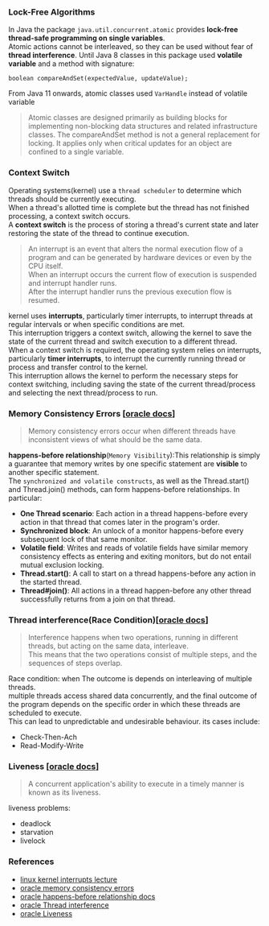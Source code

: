 ### Lock-Free Algorithms   
In Java the package `java.util.concurrent.atomic` provides **lock-free thread-safe programming on single variables**.   
Atomic actions cannot be interleaved, so they can be used without fear of **thread interference**.
Until Java 8 classes in this package used **volatile variable** and a method with signature:
```
boolean compareAndSet(expectedValue, updateValue);
```
From Java 11 onwards, atomic classes used `VarHandle` instead of volatile variable  

>Atomic classes are designed primarily as building blocks for implementing non-blocking data structures and related infrastructure classes. 
>The compareAndSet method is not a general replacement for locking. 
>It applies only when critical updates for an object are confined to a single variable.   

### Context Switch   
Operating systems(kernel) use a `thread scheduler` to determine which threads should be currently executing.   
When a thread's allotted time is complete  but the thread has not finished processing, a context switch occurs.   
A **context switch** is the process of storing a thread's current state and later restoring the state of the thread to continue execution.    
>An interrupt is an event that alters the normal execution flow of a program and can be generated by hardware devices or even by the CPU itself.   
> When an interrupt occurs the current flow of execution is suspended and interrupt handler runs.    
> After the interrupt handler runs the previous execution flow is resumed.   

kernel uses **interrupts**, particularly timer interrupts, to interrupt threads at regular intervals or when specific conditions are met.    
This interruption triggers a context switch, allowing the kernel to save the state of the current thread and switch execution to a different thread.   
When a context switch is required, the operating system relies on interrupts, particularly **timer interrupts**, to interrupt the currently running thread or process and transfer control to the kernel.    
This interruption allows the kernel to perform the necessary steps for context switching, including saving the state of the current thread/process and selecting the next thread/process to run.   

### Memory Consistency Errors [[oracle docs](https://docs.oracle.com/javase/tutorial/essential/concurrency/memconsist.html)]
>Memory consistency errors occur when different threads have inconsistent views of what should be the same data.   

**happens-before relationship**(`Memory Visibility`):This relationship is simply a guarantee that memory writes by one specific statement are **visible** to another specific statement.       
The `synchronized and volatile constructs`, as well as the Thread.start() and Thread.join() methods, can form happens-before relationships. In particular:   
- **One Thread scenario**: Each action in a thread happens-before every action in that thread that comes later in the program's order.   
- **Synchronized block**: An unlock of a monitor happens-before every subsequent lock of that same monitor.   
- **Volatile field**: Writes and reads of volatile fields have similar memory consistency effects as entering and exiting monitors, but do not entail mutual exclusion locking.
- **Thread.start()**: A call to start on a thread happens-before any action in the started thread.
- **Thread#join()**: All actions in a thread happen-before any other thread successfully returns from a join on that thread.    

### Thread interference(Race Condition)[[oracle docs](https://docs.oracle.com/javase/tutorial/essential/concurrency/interfere.html)]
>Interference happens when two operations, running in different threads, but acting on the same data, interleave.   
>This means that the two operations consist of multiple steps, and the sequences of steps overlap.   

Race condition: when The outcome is depends on interleaving of multiple threads.   
multiple threads access shared data concurrently, and the final outcome of the program depends on the specific order in which these threads are scheduled to execute.   
This can lead to unpredictable and undesirable behaviour.
its cases include:
- Check-Then-Ach
- Read-Modify-Write
### Liveness [[oracle docs](https://docs.oracle.com/javase/tutorial/essential/concurrency/liveness.html)]
>A concurrent application's ability to execute in a timely manner is known as its liveness.     

liveness problems:   
- deadlock
- starvation
- livelock
### References
- [linux kernel interrupts lecture](https://linux-kernel-labs.github.io/refs/heads/master/lectures/interrupts.html)   
- [oracle memory consistency errors](https://docs.oracle.com/javase/tutorial/essential/concurrency/memconsist.html)    
- [oracle happens-before relationship docs](https://docs.oracle.com/javase/8/docs/api/java/util/concurrent/package-summary.html#MemoryVisibility)   
- [oracle Thread interference](https://docs.oracle.com/javase/tutorial/essential/concurrency/interfere.html)
- [oracle Liveness](https://docs.oracle.com/javase/tutorial/essential/concurrency/liveness.html)